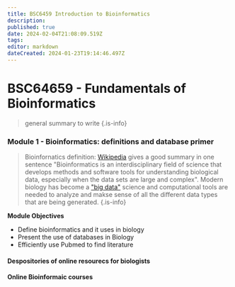 ```yaml
---
title: BSC6459 Introduction to Bioinformatics
description: 
published: true
date: 2024-02-04T21:08:09.519Z
tags: 
editor: markdown
dateCreated: 2024-01-23T19:14:46.497Z
---
```


# BSC64659 - Fundamentals of Bioinformatics
> general summary to write
{.is-info}

### Module 1 - Bioinformatics: definitions and database primer
> Bioinfornatics definition: [Wikipedia](https://en.wikipedia.org/wiki/Bioinformatics) gives a good summary in one sentence "Bioinformatics is an interdisciplinary field of science that develops methods and software tools for understanding biological data, especially when the data sets are large and complex". Modern biology has become a ["big data"](https://www.liebertpub.com/doi/full/10.1089/big.2020.0383) science and computational tools are needed to analyze  and makse sense of all the different data types that are being generated. 
{.is-info}

**Module Objectives**
- Define bioinformatics and it uses in biology
- Present the use of databases in Biology
- Efficiently use Pubmed to find literature



#### Despositories of online resourecs for biologists

#### Online Bioinformaic courses

